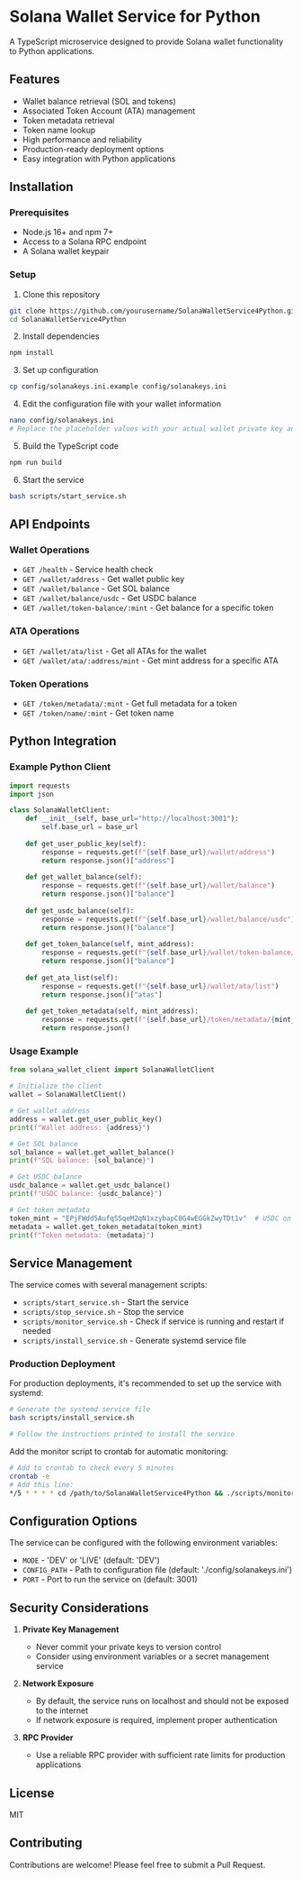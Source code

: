 # Solana Wallet Service for Python

A TypeScript microservice designed to provide Solana wallet functionality to Python applications.

## Features

- Wallet balance retrieval (SOL and tokens)
- Associated Token Account (ATA) management
- Token metadata retrieval
- Token name lookup
- High performance and reliability
- Production-ready deployment options
- Easy integration with Python applications

## Installation

### Prerequisites

- Node.js 16+ and npm 7+
- Access to a Solana RPC endpoint
- A Solana wallet keypair 

### Setup

1. Clone this repository
```bash
git clone https://github.com/yourusername/SolanaWalletService4Python.git
cd SolanaWalletService4Python
```

2. Install dependencies
```bash
npm install
```

3. Set up configuration
```bash
cp config/solanakeys.ini.example config/solanakeys.ini
```

4. Edit the configuration file with your wallet information
```bash
nano config/solanakeys.ini
# Replace the placeholder values with your actual wallet private key and RPC URL
```

5. Build the TypeScript code
```bash
npm run build
```

6. Start the service
```bash
bash scripts/start_service.sh
```

## API Endpoints

### Wallet Operations

- `GET /health` - Service health check
- `GET /wallet/address` - Get wallet public key
- `GET /wallet/balance` - Get SOL balance
- `GET /wallet/balance/usdc` - Get USDC balance
- `GET /wallet/token-balance/:mint` - Get balance for a specific token

### ATA Operations

- `GET /wallet/ata/list` - Get all ATAs for the wallet
- `GET /wallet/ata/:address/mint` - Get mint address for a specific ATA

### Token Operations

- `GET /token/metadata/:mint` - Get full metadata for a token
- `GET /token/name/:mint` - Get token name

## Python Integration

### Example Python Client

```python
import requests
import json

class SolanaWalletClient:
    def __init__(self, base_url="http://localhost:3001"):
        self.base_url = base_url
        
    def get_user_public_key(self):
        response = requests.get(f"{self.base_url}/wallet/address")
        return response.json()["address"]
        
    def get_wallet_balance(self):
        response = requests.get(f"{self.base_url}/wallet/balance")
        return response.json()["balance"]
        
    def get_usdc_balance(self):
        response = requests.get(f"{self.base_url}/wallet/balance/usdc")
        return response.json()["balance"]
        
    def get_token_balance(self, mint_address):
        response = requests.get(f"{self.base_url}/wallet/token-balance/{mint_address}")
        return response.json()["balance"]
        
    def get_ata_list(self):
        response = requests.get(f"{self.base_url}/wallet/ata/list")
        return response.json()["atas"]
        
    def get_token_metadata(self, mint_address):
        response = requests.get(f"{self.base_url}/token/metadata/{mint_address}")
        return response.json()
```

### Usage Example

```python
from solana_wallet_client import SolanaWalletClient

# Initialize the client
wallet = SolanaWalletClient()

# Get wallet address
address = wallet.get_user_public_key()
print(f"Wallet address: {address}")

# Get SOL balance
sol_balance = wallet.get_wallet_balance()
print(f"SOL balance: {sol_balance}")

# Get USDC balance
usdc_balance = wallet.get_usdc_balance()
print(f"USDC balance: {usdc_balance}")

# Get token metadata
token_mint = "EPjFWdd5AufqSSqeM2qN1xzybapC8G4wEGGkZwyTDt1v"  # USDC on mainnet
metadata = wallet.get_token_metadata(token_mint)
print(f"Token metadata: {metadata}")
```

## Service Management

The service comes with several management scripts:

- `scripts/start_service.sh` - Start the service
- `scripts/stop_service.sh` - Stop the service
- `scripts/monitor_service.sh` - Check if service is running and restart if needed
- `scripts/install_service.sh` - Generate systemd service file

### Production Deployment

For production deployments, it's recommended to set up the service with systemd:

```bash
# Generate the systemd service file
bash scripts/install_service.sh

# Follow the instructions printed to install the service
```

Add the monitor script to crontab for automatic monitoring:

```bash
# Add to crontab to check every 5 minutes
crontab -e
# Add this line:
*/5 * * * * cd /path/to/SolanaWalletService4Python && ./scripts/monitor_service.sh
```

## Configuration Options

The service can be configured with the following environment variables:

- `MODE` - 'DEV' or 'LIVE' (default: 'DEV')
- `CONFIG_PATH` - Path to configuration file (default: './config/solanakeys.ini')
- `PORT` - Port to run the service on (default: 3001)

## Security Considerations

1. **Private Key Management**
   - Never commit your private keys to version control
   - Consider using environment variables or a secret management service
   
2. **Network Exposure**
   - By default, the service runs on localhost and should not be exposed to the internet
   - If network exposure is required, implement proper authentication

3. **RPC Provider**
   - Use a reliable RPC provider with sufficient rate limits for production applications

## License

MIT

## Contributing

Contributions are welcome! Please feel free to submit a Pull Request.
